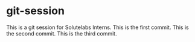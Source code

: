 # git-session

This is a git session for Solutelabs Interns.
This is the first commit.
This is the second commit.
This is the third commit.
